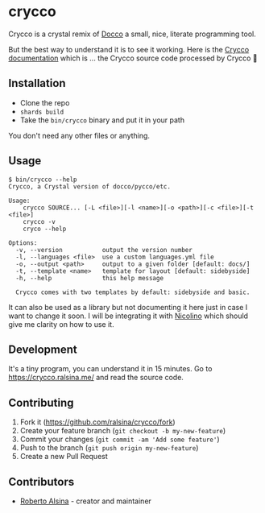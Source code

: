 # crycco

Crycco is a crystal remix of [Docco](http://jashkenas.github.com/docco/)
a small, nice, literate programming tool.

But the best way to understand it is to see it working. Here is the [Crycco documentation](https://ralsina.me/crycco/) which is ... the Crycco source code processed by Crycco 🤣

## Installation

* Clone the repo
* `shards build`
* Take the `bin/crycco` binary and put it in your path

You don't need any other files or anything.

## Usage

```
$ bin/crycco --help
Crycco, a Crystal version of docco/pycco/etc.

Usage:
    crycco SOURCE... [-L <file>][-l <name>][-o <path>][-c <file>][-t <file>]
    crycco -v
    cryco --help

Options:
  -v, --version           output the version number
  -l, --languages <file>  use a custom languages.yml file
  -o, --output <path>     output to a given folder [default: docs/]
  -t, --template <name>   template for layout [default: sidebyside]
  -h, --help              this help message

  Crycco comes with two templates by default: sidebyside and basic.
```

It can also be used as a library but not documenting it here just in case
I want to change it soon. I will be integrating it with 
[Nicolino](https://nicolino.ralsina.me) which should give me clarity on how
to use it.

## Development

It's a tiny program, you can understand it in 15 minutes. Go to https://crycco.ralsina.me/ and read the source code.

## Contributing

1. Fork it (<https://github.com/ralsina/crycco/fork>)
2. Create your feature branch (`git checkout -b my-new-feature`)
3. Commit your changes (`git commit -am 'Add some feature'`)
4. Push to the branch (`git push origin my-new-feature`)
5. Create a new Pull Request

## Contributors

- [Roberto Alsina](https://github.com/ralsina) - creator and maintainer
